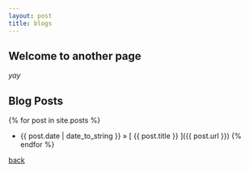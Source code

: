```yaml
---
layout: post
title: blogs
---
```


## Welcome to another page

_yay_


## Blog Posts

{% for post in site.posts %}
  * {{ post.date | date_to_string }} &raquo; [ {{ post.title }} ]({{ post.url }})
{% endfor %}


[back](./)
